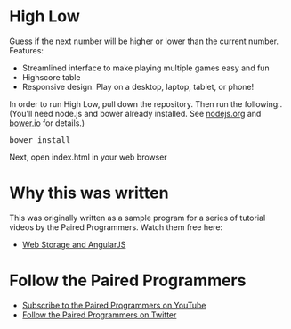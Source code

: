 <h1>High Low</h1>

<p>Guess if the next number will be higher or lower than the current number.  Features:</p>
<ul>
  <li>Streamlined interface to make playing multiple games easy and fun</li>
  <li>Highscore table</li>
  <li>Responsive design.  Play on a desktop, laptop, tablet, or phone!</li>
</ul>

<p>In order to run High Low, pull down the repository.  Then run the following:. (You'll need node.js and bower already installed.  See <a href="https://nodejs.org/">nodejs.org</a> and <a href="http://bower.io/">bower.io</a> for details.)</p>
<pre>bower install</pre>
<p>Next, open index.html in your web browser</p>

<h1>Why this was written</h1>
<p>This was originally written as a sample program for a series of tutorial videos by the Paired Programmers.  Watch them free here:</p>
<ul>
  <li><a href="https://www.youtube.com/watch?v=I4iB0kOSmx8">Web Storage and AngularJS</a></li>
</ul>

<h1>Follow the Paired Programmers</h1>
<ul>
  <li><a href="https://www.youtube.com/channel/UCyFgdOQhteO_EWAQKh7zOvA">Subscribe to the Paired Programmers on YouTube</a></li>
  <li><a href="https://twitter.com/PairedPrgmrs">Follow the Paired Programmers on Twitter</a></li>
</ul>
